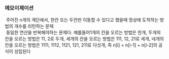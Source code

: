 ### 메모이제이션
​
주어진 n개의 계단에서, 한칸 또는 두칸만 이동할 수 있다고 했을때 정상에 도착하는 방법의 개수를 리턴하는 문제 <br/>
​
동일한 연산을 반복해야하는 문제다. 예를들어1개의 칸을 오르는 방법은 한개, 두개의 칸을 오르는 방법은 11, 2로 두개, 세개의 칸을 오르는 방법은 111, 12, 21로 세개, 네개의 칸을 오르는 방법은 1111, 1112, 1121, 121, 211로 다섯개, 즉 n[i] = n[i-1] + n[i-2]의 공식이 성립된다 <br/>
​
​